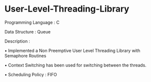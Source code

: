 # User-Level-Threading-Library

Programming Language :  C

Data Structure : Queue

Description : 

• Implemented a Non Preemptive User Level Threading Library with Semaphore Routines

• Context Switching has been used for switching between the threads.

• Scheduling Policy : FIFO
